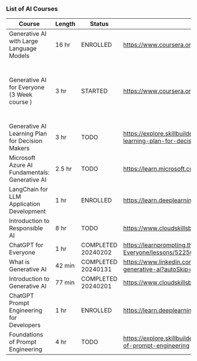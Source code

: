 ### List of AI Courses



| Course | Length | Status | URL | Notes| 
| ----------- | ----------- | ----------- | ----------- |  ----------- | 
| Generative AI with Large Language Models  | 16 hr | ENROLLED | https://www.coursera.org/learn/generative-ai-with-llms/home/week/1 | |
| Generative AI for Everyone (3 Week course )                | 3 hr | STARTED |  https://www.coursera.org/learn/generative-ai-for-everyone/home/week/1  |  3 week course, started Feb-3, Feb-10, Feb-17, completed week 1 |
| Generative AI Learning Plan for Decision Makers | 3 hr | TODO | https://explore.skillbuilder.aws/learn/public/learning_plan/view/1909/generative-ai-learning-plan-for-decision-makers | |
| Microsoft Azure AI Fundamentals: Generative AI | 2.5 hr | TODO |  https://learn.microsoft.com/en-us/training/paths/introduction-generative-ai/ |  |
| LangChain for LLM Application Development | 1 hr | ENROLLED |   https://learn.deeplearning.ai/langchain/lesson/1/introduction |  |
| Introduction to Responsible AI            | 8 hr | TODO |  https://www.cloudskillsboost.google/course_templates/554 | |
| ChatGPT for Everyone                      | 1 hr | COMPLETED 20240202  |  https://learnprompting.thinkific.com/courses/take/ChatGPT-for-Everyone/lessons/52250248-introduction | |
| What is Generative AI | 42 min | COMPLETED 20240131| https://www.linkedin.com/learning/what-is-generative-ai/the-importance-of-generative-ai?autoSkip=true&resume=false | |
| Introduction to Generative AI | 77 min | COMPLETED 20240201 |  https://www.cloudskillsboost.google/course_templates/536 | |
| ChatGPT Prompt Engineering for Developers | 1 hr | ENROLLED | https://learn.deeplearning.ai/chatgpt-prompt-eng/lesson/1/introduction | |
| Foundations of Prompt Engineering |  4 hr | TODO |  https://explore.skillbuilder.aws/learn/course/external/view/elearning/17763/foundations-of-prompt-engineering |  |
